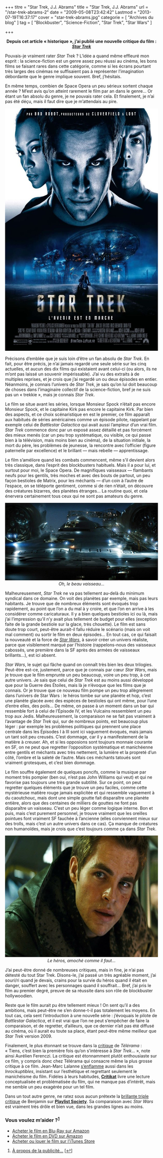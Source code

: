 +++
titre = "Star Trek, J.J. Abrams"
title = "Star Trek, J.J. Abrams"
url = "/star-trek-abrams-2"
date = "2009-05-08T23:42:42"
Lastmod = "2013-07-19T16:37:17"
cover = "star-trek-abrams.jpg"
categorie = [ "Archives du blog" ]
tag = [ "Blockbuster", "Science-Fiction", "Star Trek", "Star Wars" ]

+++

<p style="text-align: center;"><strong>Depuis cet article &laquo;&nbsp;historique&nbsp;&raquo;, j&rsquo;ai publié une nouvelle critique du film : <a href="http://voiretmanger.fr/star-trek-abrams/" title="Star Trek, J.J. Abrams"><em>Star Trek</em></a></strong></p>
<p>Pouvais-je vraiment rater <em>Star Trek</em> ? L&rsquo;idée a quand même effleuré mon esprit : la science-fiction est un genre assez peu réussi au cinéma, les bons films se faisant rares dans cette catégorie, comme si les écrans pourtant très larges des cinémas ne suffisaient pas à représenter l&rsquo;imagination débordante que le genre implique souvent. Bref, j&rsquo;hésitais.</p>
<p>En même temps, combien de Space Opera un peu sérieux sortent chaque année ? M&rsquo;est avis qu&rsquo;on atteint rarement le film par an dans le genre&#8230; Or étant un fan absolu du genre, je ne pouvais rater cela. Et finalement, je n&rsquo;ai pas été déçu, mais il faut dire que je m&rsquo;attendais au pire.</p>
<div style="text-align: center;"><a href="http://www.allocine.fr/film/fichefilm_gen_cfilm=114887.html"><img src="star-trek.jpg" border="0" alt="star-trek.jpg" width="600" height="799" /></a></div>
<p>Précisons d&rsquo;emblée que je suis loin d&rsquo;être un fan absolu de <em>Star Trek</em>. En fait, pour être précis, je n&rsquo;ai jamais regardé une seule série sur les cinq actuelles, et aucun des dix films qui existaient avant celui-ci (ou alors, ils ne m&rsquo;ont pas laissé un souvenir impérissable). J&rsquo;ai vu des extraits à de multiples reprises, et je crois que j&rsquo;ai regardé un ou deux épisodes en entier. Néanmoins, je connais l&rsquo;univers de <em>Star Trek</em>, je sais qu&rsquo;on lui doit beaucoup de choses dans l&rsquo;imaginaire collectif de la science-fiction, bref je ne suis pas un &laquo;&nbsp;trekkie&nbsp;&raquo;, mais je connais <em>Star Trek</em>.</p>
<p>Le film se situe avant les séries, lorsque Monsieur Spock n&rsquo;était pas encore Monsieur Spock, et le capitaine Kirk pas encore le capitaine Kirk. Par bien des aspects, et ce choix scénaristique en est le premier, ce film apparaît aux habitués de séries américaines comme un épisode pilote, rappelant par exemple celui de <em>Battlestar Galactica</em> qui avait aussi l&rsquo;ampleur d&rsquo;un vrai film. <em>Star Trek</em> commence donc par un exposé assez détaillé et pas forcément des mieux menés (car un peu trop systématique, ou visible, ce qui passe bien à la télévision, mais moins bien au cinéma), de la situation initiale, la mort du père, les problèmes de jeunesse, la rencontre avec l&rsquo;officier (figure paternelle par excellence) et le brillant — mais rebelle — apprentissage.</p>
<p>Le film s&rsquo;améliore quand les combats commencent, même s&rsquo;il devient alors très classique, dans l&rsquo;esprit des blockbusters habituels. Mais il a pour lui, et surtout pour moi, le Space Opera. De magnifiques vaisseaux — flambants neufs pour les gentils, très moches et avec des bouts de partout, un peu façon bestioles de Matrix, pour les méchants — d&rsquo;un coin à l&rsquo;autre de l&rsquo;espace, on se téléporte gentiment, comme si de rien n&rsquo;était, on découvre des créatures bizarres, des planètes étranges&#8230; La routine quoi, et cela énervera certainement tous ceux qui ne sont pas amateurs du genre.</p>
<div style="text-align: center;"><img src="star-trek-enterprise.jpg" border="0" alt="star-trek-enterprise.jpg" width="600" height="255" /><br />
<em>Oh, le beau vaisseau&#8230;</em></div>
<p>Malheureusement, <em>Star Trek</em> ne va pas tellement au-delà du minimum syndical dans ce domaine. On voit des planètes par exemple, mais pas leurs habitants. Je trouve que de nombreux éléments sont évoqués trop rapidement, au point que l&rsquo;on a du mal à y croire, et que l&rsquo;on en arrive à les considérer comme caricaturaux. Il y a bien quelques bestioles ici ou là, mais j&rsquo;ai l&rsquo;impression qu&rsquo;il n&rsquo;y avait plus tellement de budget pour elles (exception faite de la grande bestiole sur la glace, très chouette). Le film est sans doute trop court, peut-être aurait-il fallu réduire le scénario (mais on voit mal comment) ou sortir le film en deux épisodes&#8230; En tout cas, ce qui faisait la nouveauté et la force de <a href="http://voiretmanger.fr/saga/star-wars/" title="Saga Star Wars - À voir et à manger"><em>Star Wars</em></a>, à savoir créer un univers réaliste, parce que visiblement marqué par l&rsquo;histoire (rappelons-nous des vaisseaux cabossés, une première dans la SF après des armées de vaisseaux brillants&#8230;), est ici absent.</p>
<p><em>Star Wars</em>, le sujet qui fâche quand on connaît très bien les deux trilogies. Peut-être est-ce, justement, parce que je connais par cœur <em>Star Wars</em>, mais je trouve que le film emprunte un peu beaucoup, voire un peu trop, à cet autre univers. Je sais que celui de <em>Star Trek</em> est au moins aussi développé que pour la Guerre des Étoiles, mais là je n&rsquo;évoque que les films que je connais. Or je trouve que ce nouveau film pompe un peu trop allègrement dans l&rsquo;univers de Star Wars : le héros tombe sur une planète et hop, c&rsquo;est une planète glacée avec des espèces de bestioles qui ont même, pour l&rsquo;une d&rsquo;entre elles, des poils&#8230; De même, on passe à un moment dans un bar qui ressemble fort à celui de l&rsquo;Épisode IV, et les Vulcains ressemblent un peu trop aux Jedis. Malheureusement, la comparaison ne se fait pas vraiment à l&rsquo;avantage de <em>Star Trek</em> qui, sur de nombreux points, est beaucoup plus léger : par exemple les problèmes politiques qui prennent une place centrale dans les Épisodes I à III sont ici vaguement évoqués, mais jamais un tant soit peu creusés. C&rsquo;est dommage, car il y a manifestement de la matière à creuser. Ah, et si les opposions sont toujours monnaie courante en SF, on ne peut que regretter l&rsquo;opposition systématique et manichéenne entre gentils et méchants avec très nettement, la lumière et la propreté d&rsquo;un côté, l&rsquo;ombre et la saleté de l&rsquo;autre. Mais ces méchants tatoués sont vraiment grotesques, et c&rsquo;est bien dommage.</p>
<p>Le film souffre également de quelques poncifs, comme la musique par moment très pompier (ben oui, n&rsquo;est pas John Williams qui veut) et qui ne favorise pas toujours une très grande subtilité. Sur ce point, on peut regretter quelques éléments que je trouve un peu faciles, comme cette mystérieuse matière rouge jamais explicitée et qui ressemble vaguement à du caoutchouc, mais dont une simple goutte fait disparaître une planète entière, alors que des centaines de milliers de gouttes ne font pas disparaître un vaisseau. C&rsquo;est un peu léger comme logique interne. Bon et puis, mais c&rsquo;est purement personnel, je trouve vraiment que les oreilles pointues font vraiment SF fauchée à l&rsquo;ancienne (elles conviennent mieux sur des trolls, mais c&rsquo;est un autre univers dans ce cas). Ça manque de créatures non humanoïdes, mais je crois que c&rsquo;est toujours comme ça dans <em>Star Trek</em>.</p>
<div style="text-align: center;"><img src="star-trek-chris-pine.jpg" border="0" alt="star-trek-chris-pine.jpg" width="600" height="400" /><br />
<em>Le héros, amoché comme il faut&#8230;</em></div>
<p>J&rsquo;ai peut-être donné de nombreuses critiques, mais in fine, je n&rsquo;ai pas détesté du tout Star Trek. Disons-le, j&rsquo;ai passé un très agréable moment, j&rsquo;ai souri/ri quand je devais, crains pour la survie du héros quand il était en danger, souffert avec les personnages quand il souffrait&#8230; Bref, j&rsquo;ai pris le film au premier degré, preuve de sa réussite dans son rôle de blockbuster hollywoodien.</p>
<p>Reste que le film aurait pu être tellement mieux ! On sent qu&rsquo;il a des ambitions, mais peut-être ne s&rsquo;en donne-t-il pas totalement les moyens. En tout cas, cela sent l&rsquo;introduction à une nouvelle série : j&rsquo;évoquais le pilote de <em>Battlestar Galactica</em>, et il est vrai que l&rsquo;on ne peut s&rsquo;empêcher de faire la comparaison, et de regretter, d&rsquo;ailleurs, que ce dernier n&rsquo;ait pas été diffusé au cinéma, où il aurait eu toute sa place, étant peut-être même meilleur que <em>Star Trek</em> version 2009.</p>
<p>Finalement, le plus étonnant se trouve dans la <a href="http://www.telerama.fr/cinema/films/star-trek,377940,critique.php">critique</a> de <em>Télérama</em> : &laquo;&nbsp;Tiens, c&rsquo;est bien la première fois qu&rsquo;on s&rsquo;intéresse à <em>Star Trek</em>&#8230;&nbsp;&raquo;, note ainsi Aurélien Ferenczi. La critique est étonnamment plutôt enthousiaste sur ce film, y compris donc chez Télérama qui consacre même la plus grosse critique à ce film. Jean-Marc Lalanne <a href="http://www.lesinrocks.com/cine/cinema-article/article/star-trek/">s&rsquo;enflamme</a> aussi dans les <em>Inrockuptibles</em>, insistant sur l&rsquo;esthétique et regrettant seulement le manichéisme du film. Fidèles à leurs habitudes, <strong><a href="http://www.critikat.com/Star-Trek.html">Critikat</a></strong> livre une lecture conceptualisée et problématisée du film, qui ne manque pas d&rsquo;intérêt, mais me semble un peu exagérée pour un tel film.</p>
<p>Dans un tout autre genre, ne ratez sous aucun prétexte la <a href="http://www.playlistsociety.fr/2009/05/star-trek-de-jj-abrams-210.html">brillante triple critique</a> de Benjamin sur <strong><a href="http://www.playlistsociety.fr/">Playlist Society</a></strong>. Sa comparaison avec <em>Star Wars</em> est vraiment très drôle et bien vue, dans les grandes lignes au moins.</p>
<div class="amazon">
<h3>Vous voulez m&rsquo;aider ?<sup><a href="#footnote_0_1500" id="identifier_0_1500" class="footnote-link footnote-identifier-link" title="&Agrave; propos de la publicit&eacute;&hellip;">1</a></sup></h3>
<ul>
<li><a href="http://www.amazon.fr/gp/product/B004IPWY3Y/ref=as_li_ss_tl?ie=UTF8&#038;tag=leblogdenic07-21&#038;linkCode=as2&#038;camp=1642&#038;creative=19458&#038;creativeASIN=B004IPWY3Y">Acheter le film en Blu-Ray sur Amazon</a></li>
<li><a href="http://www.amazon.fr/gp/product/B003AYPN7S/ref=as_li_ss_tl?ie=UTF8&#038;tag=leblogdenic07-21&#038;linkCode=as2&#038;camp=1642&#038;creative=19458&#038;creativeASIN=B003AYPN7S">Acheter le film en DVD sur Amazon</a></li>
<li><a href="https://itunes.apple.com/fr/movie/star-trek/id364196367">Acheter ou louer le film sur l&rsquo;iTunes Store</a></li>
</ul>
</div>
<ol class="footnotes"><li id="footnote_0_1500" class="footnote"><a href="http://voiretmanger.fr/soutien/">À propos de la publicité…</a> [<a href="#identifier_0_1500" class="footnote-link footnote-back-link">&#8617;</a>]</li></ol>
